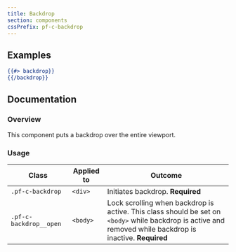 ```yaml
---
title: Backdrop
section: components
cssPrefix: pf-c-backdrop
---
```


## Examples
```hbs title=Backdrop-example isFullscreen=true
{{#> backdrop}}
{{/backdrop}}
```

## Documentation
### Overview
This component puts a backdrop over the entire viewport.

### Usage
| Class | Applied to | Outcome |
| -- | -- | -- |
| `.pf-c-backdrop` | `<div>` |  Initiates backdrop. **Required** |
| `.pf-c-backdrop__open` | `<body>` |  Lock scrolling when backdrop is active. This class should be set on `<body>` while backdrop is active and removed while backdrop is inactive. **Required** |
